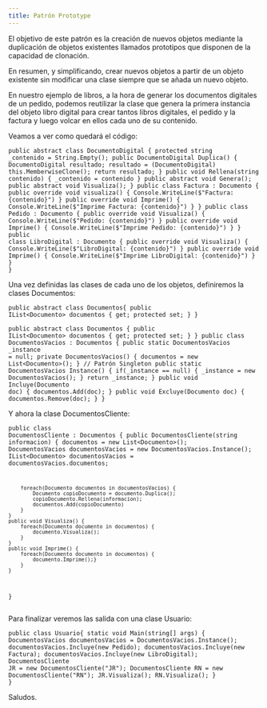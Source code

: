 ```yaml
---
title: Patrón Prototype
---
```



El objetivo de este patrón es la creación de nuevos objetos mediante la duplicación de objetos existentes llamados prototipos que disponen de la capacidad de clonación.

En resumen, y simplificando, crear nuevos objetos a partir de un objeto existente sin modificar una clase siempre que se añada un nuevo objeto.

En nuestro ejemplo de libros, a la hora de generar los documentos digitales de un pedido, podemos reutilizar la clase que genera la primera instancia del objeto libro digital para crear tantos libros digitales, el pedido y la factura y luego volcar en ellos cada uno de su contenido.

Veamos a ver como quedará el código:

<code><pre>public abstract class DocumentoDigital {
    protected string _contenido = String.Empty();
    public DocumentoDigital Duplica() {
        DocumentoDigital resultado;
        resultado = (DocumentoDigital) this.MemberwiseClone();
        return resultado;
    }
    public void Rellena(string contenido) {
        _contenido = contenido
    }
    public abstract void Genera();
    public abstract void Visualiza();
    }
    public class Factura : Documento {
        public override void visualiza() {
            Console.WriteLine($\"Factura: {contenido}\")
        }
        public override void Imprime() {
            Console.WriteLine($\"Imprime Factura: {contenido}\")
        }
    }
    public class Pedido : Documento {
        public override void Visualiza() {
            Console.WriteLine($\"Pedido: {contenido}\")
        }
        public override void Imprime()  {
            Console.WriteLine($\"Imprime Pedido: {contenido}\")
        }
    }
    public class LibroDigital : Documento {
        public override void Visualiza() {
            Console.WriteLine($\"LibroDigital: {contenido}\")
        }
        public override void Imprime() {
            Console.WriteLine($\"Imprime LibroDigital: {contenido}\")
        }
    }
}</code></pre>

Una vez definidas las clases de cada uno de los objetos, definiremos la clases Documentos:

<code><pre>public abstract class Documentos{
    public IList&lt;Documento&gt; documentos { get; protected set; }
}</code></pre>
<code><pre>public abstract class Documentos {
    public IList&lt;Documento&gt;
    documentos { get; protected set; }
}
public class DocumentosVacios : Documentos {
    public static DocumentosVacios _instance = null;
    private DocumentosVacios()  {
        documentos = new List&lt;Documento&gt;();
    }
    // Patrón Singleton
    public static DocumentosVacios Instance() {
        if(_instance == null) {
            _instance = new DocumentosVacios();
    }
    return _instance;
    }
    public void Incluye(Documento doc) { documentos.Add(doc);  }
    public void Excluye(Documento doc) { documentos.Remove(doc);  }
}
</code></pre>

Y ahora la clase DocumentosCliente:
<code><pre>public class DocumentosCliente : Documentos {
    public DocumentosCliente(string informacion) {
        documentos = new List&lt;Documento&gt;();
        DocumentosVacios documentosVacios = new DocumentosVacios.Instance();
        IList&lt;Documento&gt; documentosVacios = documentosVacios.documentos;

        foreach(Documento documentos in documentosVacios) {
            Documento copioDocumento = documento.Duplica();
            copioDocumento.Rellena(informacion);
            documentos.Add(copioDocumento)
        }
    }
    public void Visualiza() {
        foreach(Documento documento in documentos) {
            documento.Visualiza();
        }
    }
    public void Imprime() {
        foreach(Documento documento in documentos) {
            documento.Imprime();}
        }
    }
}</code></pre>

Para finalizar veremos las salida con una clase Usuario:

<code><pre>public class Usuario{
    static void Main(string[] args)  {
        DocumentosVacios documentosVacios = DocumentosVacios.Instance();
        documentosVacios.Incluye(new Pedido);
        documentosVacios.Incluye(new Factura);
        documentosVacios.Incluye(new LibroDigital);
        DocumentosCliente JR = new DocumentosCliente(\"JR\");
        DocumentosCliente RN = new DocumentosCliente(\"RN\");
        JR.Visualiza();
        RN.Visualiza();
    }
}</code></pre>

Saludos.